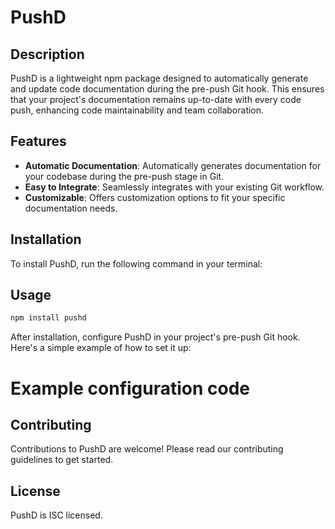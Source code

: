# PushD

## Description
PushD is a lightweight npm package designed to automatically generate and update code documentation during the pre-push Git hook. This ensures that your project's documentation remains up-to-date with every code push, enhancing code maintainability and team collaboration.

## Features
- **Automatic Documentation**: Automatically generates documentation for your codebase during the pre-push stage in Git.
- **Easy to Integrate**: Seamlessly integrates with your existing Git workflow.
- **Customizable**: Offers customization options to fit your specific documentation needs.

## Installation
To install PushD, run the following command in your terminal:

## Usage
```bash
npm install pushd
```

After installation, configure PushD in your project's pre-push Git hook. Here's a simple example of how to set it up:

# Example configuration code


## Contributing
Contributions to PushD are welcome! Please read our contributing guidelines to get started.

## License

PushD is ISC licensed.